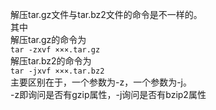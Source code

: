 解压tar.gz文件与tar.bz2文件的命令是不一样的。  
其中  
解压tar.gz的命令为  
`tar -zxvf ×××.tar.gz`  
解压tar.bz2的命令为  
`tar -jxvf ×××.tar.bz2`  
主要区别在于，一个参数为-z，一个参数为-j。  
-z即询问是否有gzip属性，-j询问是否有bzip2属性  